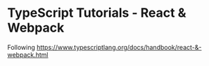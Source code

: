 # TypeScript Tutorials - React & Webpack

Following https://www.typescriptlang.org/docs/handbook/react-&-webpack.html
